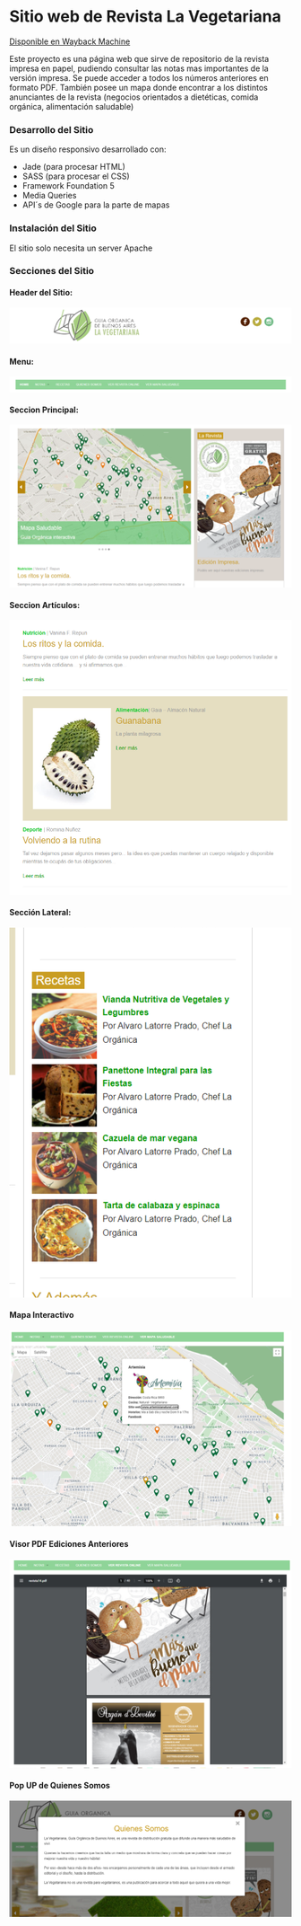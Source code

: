 # Sitio web de Revista La Vegetariana
[Disponible en Wayback Machine](https://web.archive.org/web/20180811182124/http://www.revistavegetariana.com.ar/index.html#)

Este proyecto es una página web que sirve de repositorio de la revista impresa en papel, pudiendo consultar las notas mas importantes de la versión impresa. 
Se puede acceder a todos los números anteriores en formato PDF. 
También posee un mapa donde encontrar a los distintos anunciantes de la revista (negocios orientados a dietéticas, comida orgánica, alimentación saludable)

### Desarrollo del Sitio
Es un diseño responsivo desarrollado con:
* Jade (para procesar HTML) 
* SASS (para procesar el CSS)
* Framework Foundation 5 
* Media Queries 
* API´s de Google para la parte de mapas

### Instalación del Sitio
El sitio solo necesita un server Apache


### Secciones del Sitio
#### Header del Sitio:
![](https://github.com/xotoxjp/web_la_vegetariana/blob/97f24676e82f22d8c833bb647d54ac70c9d9bc6a/images/finalHEADERlavegetariana.png)
#### Menu:
![](https://github.com/xotoxjp/web_la_vegetariana/blob/97f24676e82f22d8c833bb647d54ac70c9d9bc6a/images/finalMENUlavegetariana.png)
#### Seccion Principal:
![](https://github.com/xotoxjp/web_la_vegetariana/blob/97f24676e82f22d8c833bb647d54ac70c9d9bc6a/images/finalCARROUSEL-REVISTAlavegetariana.png)
#### Seccion Artículos:
![](https://github.com/xotoxjp/web_la_vegetariana/blob/97f24676e82f22d8c833bb647d54ac70c9d9bc6a/images/finalSECTIONNOTASlavegetariana.png)
#### Sección Lateral:
![](https://github.com/xotoxjp/web_la_vegetariana/blob/97f24676e82f22d8c833bb647d54ac70c9d9bc6a/images/finalSECTIONRECETASlavegetariana.png)

#### Mapa Interactivo
![](https://github.com/xotoxjp/web_la_vegetariana/blob/c42b44500919d9758d2d0a904d42de29c1d97e33/images/finalMAPAanuncianteslavegetariana.png)

#### Visor PDF Ediciones Anteriores
![](https://github.com/xotoxjp/web_la_vegetariana/blob/c42b44500919d9758d2d0a904d42de29c1d97e33/images/finalVERPDFlavegetariana.png)

#### Pop UP de Quienes Somos
![](https://github.com/xotoxjp/web_la_vegetariana/blob/c42b44500919d9758d2d0a904d42de29c1d97e33/images/finalPOPUPQSlavegetariana.png)
